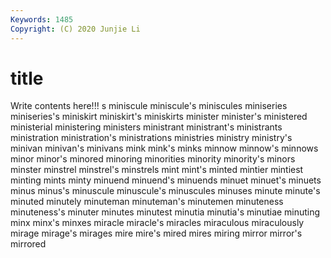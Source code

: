 ```yaml
---
Keywords: 1485
Copyright: (C) 2020 Junjie Li
---
```


# title

Write contents here!!!
s
miniscule 
miniscule's 
miniscules 
miniseries 
miniseries's 
miniskirt 
miniskirt's 
miniskirts 
minister 
minister's
ministered 
ministerial 
ministering 
ministers 
ministrant 
ministrant's 
ministrants 
ministration 
ministration's 
ministrations
ministries 
ministry 
ministry's 
minivan 
minivan's 
minivans 
mink 
mink's 
minks 
minnow
minnow's 
minnows 
minor 
minor's 
minored 
minoring 
minorities 
minority 
minority's 
minors
minster 
minstrel 
minstrel's 
minstrels 
mint 
mint's 
minted 
mintier 
mintiest 
minting
mints 
minty 
minuend 
minuend's 
minuends 
minuet 
minuet's 
minuets 
minus 
minus's
minuscule 
minuscule's 
minuscules 
minuses 
minute 
minute's 
minuted 
minutely 
minuteman 
minuteman's
minutemen 
minuteness 
minuteness's 
minuter 
minutes 
minutest 
minutia 
minutia's 
minutiae 
minuting
minx 
minx's 
minxes 
miracle 
miracle's 
miracles 
miraculous 
miraculously 
mirage 
mirage's
mirages 
mire 
mire's 
mired 
mires 
miring 
mirror 
mirror's 
mirrored 
